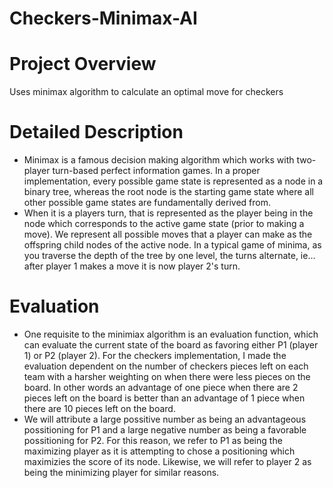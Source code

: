 # Checkers-Minimax-AI
# Project Overview
Uses minimax algorithm to calculate an optimal move for checkers

# Detailed Description
- Minimax is a famous decision making algorithm which works with two-player turn-based perfect information games. In a proper implementation, every possible game state is represented as a node in a binary tree, whereas the root node is the starting game state where all other possible game states are fundamentally derived from. 
- When it is a players turn, that is represented as the player being in the node which corresponds to the active game state (prior to making a move). We represent all possible moves that a player can make as the offspring child nodes of the active node. In a typical game of minima, as you traverse the depth of the tree by one level, the turns alternate, ie... after player 1 makes a move it is now player 2's turn.

# Evaluation
- One requisite to the minimiax algorithm is an evaluation function, which can evaluate the current state of the board as favoring either P1 (player 1) or P2 (player 2). For the checkers implementation, I made the evaluation dependent on the number of checkers pieces left on each team with a harsher weighting on when there were less pieces on the board. In other words an advantage of one piece when there are 2 pieces left on the board is better than an advantage of 1 piece when there are 10 pieces left on the board.
- We will attribute a large possitive number as being an advantageous possitioning for P1 and a large negative number as being a favorable possitioning for P2. For this reason, we refer to P1 as being the maximizing player as it is attempting to chose a positioning which maximizies the score of its node. Likewise, we will refer to player 2 as being the minimizing player for similar reasons.

